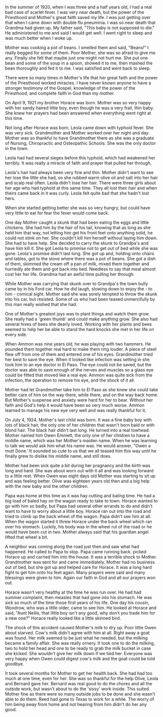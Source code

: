 In the summer of 1920, when I was three and a half years old, I had a real bad case of scarlet fever. I was very near death, but the power of the Priesthood and Mother's great faith saved my life. I was just getting over that when I came down with double flu pneuminia. I was so near death that Grandma had given up. My father said, "This baby is not supposed to die." He administered to me and said I would get well. I went right to sleep and was much better when I woke up.

Mother was cooking a pot of beans. I smelled them and said, "Beans!" I really begged for some of them. Poor Mother, she was so afraid to give me any. Finally she felt that maybe just one might not hurt me. She put one bean and some of the soup in a spoon, showed it to me, then mashed the bean thoroughly and fed it to me. I was satisfied and went back to sleep.

There were so many times in Mother's life that her great faith and the power of the Priesthood worked miracles. I have never known anyone to have a stronger testimony of the Gospel, knowledge of the power of the Priesthood, and complete faith in God than my mother.

On April 9, 1921 my brother Horace was born. Mother was so very happy with her sandy haired little boy, even though he was a very frail, thin baby. She knew her prayers had been answered when everything went right at this time.

Not long after Horace was born, Leola came down with typhoid fever. She was very sick. Grandmother and Mother worked over her night and day. Mother was so thankful to have Grandmother there as she was a graduate of Nursing, Chiropractic and Osteopathic Schools. She was the only doctor in the town.

Leola had had several sieges before this typhoid, which had weakened her terribly. It was really a miracle of faith and prayer that pulled her through.

Leola's hair had always been very fine and thin. Mother didn't want to see her lose the little she had, so she rubbed warm olive oil and salt into her hair and scalp real often. Leola didn't lose her hair. There were three girls about her age who had typhoid at this same time. They all lost their hair and when theirs came back in it was curly. Leola felt quite bad that she hadn't lost hers.

When she started getting better she was so very hungry, but could have very little to eat for fear the fever would come back.

One day Mother caught a skunk that had been eating the eggs and little chickens. She had him by the hair of his tail, knowing that as long as she held him that way, not letting him get his front feet onto anything solid, he could not stink on her. She couldn't kill him herself without laying him down. She had to have help. She decided to carry the skunk to Grandpa's and have him kill it. She got Leola to promise not to get out of bed while she was gone. Leola's promise didn't last long. She got up and, holding onto chairs and tables, got to the stove where there was a pot of beans. She got a dish of them, skimmed the cream off a pan of milk, mixed them together and hurriedly ate them and got back into bed. Needless to say that meal almost cost her her life. Grandma had an awful time pulling her through.

While Mother was carrying that skunk over to Grandpa's the town bully came by in his Ford car. How he did laugh, slowing down to enjoy the - to him - comical sight. Mother said she was sorely tempted to throw the skunk into his car, but resisted. Some of us who had been teased unmercifully by this man really wished that she had.

One of Mother's greatest joys was to plant things and watch them grow. She really had a 'green thumb' and could make anything grow. She also had several hives of bees she dearly loved. Working with her plants and bees seemed to help her be able to stand the hard knocks she met in her life on every side.

When Ammon was nine years old, he was playing with two hammers. He pounded them together real hard to make them ring louder. A piece of steel flew off from one of them and entered one of his eyes. Grandmother tried her best to save the eye. When it looked like infection was setting in she took him to an eye doctor in El Paso. The eye could not be saved, but the doctor was able to save enough of the nerves and muscles so a glass eye could be fitted that moved like a real eye. Ammon was quite sick from the infection, the operation to remove his eye, and the shock of it all.

Mother had let Grandmother take him to El Paso as she knew she could take better care of him on the way there, while there, and on the way back home. But Mother's suspense and anxiety were hard for her to bear. Without her faith and God's help it would have been so very much worse. Ammon learned to manage his new eye very well and was really thankful for it.

On July 4, 1924, Mother's last child was born. It was a fine baby boy with lots of black hair, the only one of her children that wasn't born bald or with blond hair. The black hair didn't last long. He turned into a real towhead. Mother named him Owen Emmett, the only one of her children to have a middle name, which was her Mother's maiden name. When he was learning to talk we would ask him what his name was. He would answer, "Owen a mutt Done.' It sounded so cute to us that we all teased him this way until he finally grew to dislike his middle name, and still does.

Mother had been sick quite a bit during her pragnancy and the birth was long and hard. She was about worn out with it all and was looking forward to a little rest. When Owen was eight days old Mother was starting to sit up and was feeling better. Olive was eighteen years old then and a big help with the new baby and the other children.

Papa was home at this time as it was hay cutting and baling time. He had
a big load of baled hay on the wagon ready to take to town. Horace
wanted to go with him so badly, but Papa had several other errands to
do and didn't want to have to worry about a little boy. Horace ran out
into the road and tried to climb up the back wheel of the wagon. Papa
didn't see him at all. When the wagon started it threw Horace under
the back wheel which ran over his stomach. Luckily, his body was in
the wheel rut of the road or he would have been cut in two. Mother
always said that his guardian angel lifted that wheel a bit.

A neighbor was coming along the road just then and saw what had happened.
He called to Papa to stop. Papa came running back. picked Horace up and
carried him into the house. It was a terrible shock to Mother. Grandmother
was sent for and came immediately. Mother had no business out of bed, but
she got up and helped care for Horace. It was a long hard fight to get him
onto his feet again. Many prayers were said and many blessings were given
to him. Again our faith in God and all our prayers won out.

Horace wasn't very healthy at the time he was run over. He had had summer
complaint, then measles that had gone into his stomach. He was sick so
much of the time those first years of his life. One day his cousin,
Woodrow, who was a little older, came to see him. He looked at Horace
and said, "Aunt Nellie, that little boy isn't any good, why don't you
trade him for a new one?" Horace really looked like a little skinned bird.

The shock of this accident caused Mother's milk to dry up. Poor little
Owen about starved. Cow's milk didn't agree with him at all. Right away
a goat was found. Her milk seemed to be just what he needed, but the
milking became a family affair. She was really ornery. It took one to do
the milking, two to hold her head and one to be ready to grab the milk
bucket in case she kicked. She wouldn't give her milk down if we tied
her. Everyone was very happy when Owen could digest cow's milk and the
goat could be told goodbye.

It took several months for Mother to get her health back. She had had
too much at one time, even for her. She was so thankful for the help
Olive, Leola and Bernard gave her. Bernard was real good to do the
chores and all the outside work, but wasn't about to do the 'sissy'
work inside. This suited Mother fine as there were so many outside
jobs to be done and she wasn't able to do them. Reed had gone to
Texas to work for a while. The worry of him being away from home
and not hearing from him didn't do her any good.